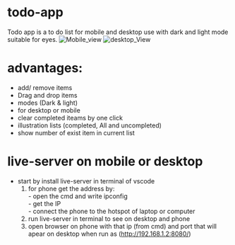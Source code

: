# todo-app
Todo app is a to do list for mobile and desktop use with dark and light mode suitable for eyes. 
![Mobile_view](https://user-images.githubusercontent.com/48651088/104858797-67ce3d80-592a-11eb-827c-b2ca91793243.jpg)
![desktop_View](https://user-images.githubusercontent.com/48651088/104858813-7b79a400-592a-11eb-98f3-f68adc0bdfae.png)
# advantages:
  - add/ remove items
  - Drag and drop items
  - modes (Dark & light)
  - for desktop or mobile
  - clear completed iteams by one click
  - illustration lists (completed, All and uncompleted)
  - show number of exist item in current list
# live-server on mobile or desktop
  - start by install live-server in terminal of vscode  <br/>
       1. for phone get the address by:  <br/>
        - open the cmd and write ipconfig <br/>
        - get the IP  <br/>
        - connect the phone to the hotspot of laptop or computer  <br/>
       2. run live-server in terminal to see on desktop and phone  <br/>
       3. open browser on phone with that ip (from cmd) and port that will apear on desktop when run as (http://192.168.1.2:8080/)
    
